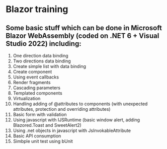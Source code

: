 # Blazor training
## Some basic stuff which can be done in Microsoft Blazor WebAssembly (coded on .NET 6 + Visual Studio 2022) including:

1. One direction data binding
2. Two directions data binding
3. Create simple list with data binding
4. Create component 
5. Using event callbacks
6. Render fragments
7. Cascading parameters
8. Templated components
9. Virtualization
10. Handling adding of @attributes to components (with unexpected attributes, protection and overriding attributes)
11. Basic form with validation
12. Using javascript with IJSRuntime (basic window alert, adding Blazored.Toast and SweetAlert2)
13. Using .net objects in javascript with JsInvokableAttribute
14. Basic API consumption
15. Simbple unit test using bUnit
